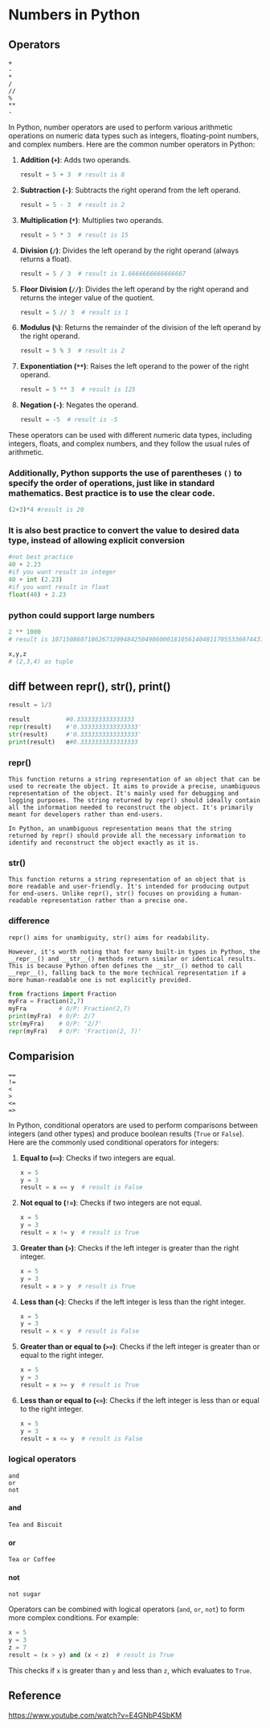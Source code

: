 # Numbers in Python

## Operators
    +
    -
    *
    /
    //
    %
    **
    -

In Python, number operators are used to perform various arithmetic operations on numeric data types such as integers, floating-point numbers, and complex numbers. Here are the common number operators in Python:

1. **Addition (`+`)**: Adds two operands.
   ```python
   result = 5 + 3  # result is 8
   ```

2. **Subtraction (`-`)**: Subtracts the right operand from the left operand.
   ```python
   result = 5 - 3  # result is 2
   ```

3. **Multiplication (`*`)**: Multiplies two operands.
   ```python
   result = 5 * 3  # result is 15
   ```

4. **Division (`/`)**: Divides the left operand by the right operand (always returns a float).
   ```python
   result = 5 / 3  # result is 1.6666666666666667
   ```

5. **Floor Division (`//`)**: Divides the left operand by the right operand and returns the integer value of the quotient.
   ```python
   result = 5 // 3  # result is 1
   ```

6. **Modulus (`%`)**: Returns the remainder of the division of the left operand by the right operand.
   ```python
   result = 5 % 3  # result is 2
   ```

7. **Exponentiation (`**`)**: Raises the left operand to the power of the right operand.
   ```python
   result = 5 ** 3  # result is 125
   ```

8. **Negation (`-`)**: Negates the operand.
   ```python
   result = -5  # result is -5
   ```

These operators can be used with different numeric data types, including integers, floats, and complex numbers, and they follow the usual rules of arithmetic. 

### Additionally, Python supports the use of parentheses `()` to specify the order of operations, just like in standard mathematics. Best practice is to use the clear code.

```python
(2+3)*4 #result is 20
```

### It is also best practice to convert the value to desired data type, instead of allowing explicit conversion

```python
#not best practice
40 + 2.23
#if you want result in integer
40 + int (2.23)
#if you want result in float
float(40) + 2.23
```
### python could support large numbers
```python
2 ** 1000 
# result is 10715086071862673209484250490600018105614048117055336074437503883703510511249361224931983788156958581275946729175531468251871452856923140435984577574698574803934567774824230985421074605062371141877954182153046474983581941267398767559165543946077062914571196477686542167660429831652624386837205668069376
```

```python
x,y,z
# (2,3,4) as tuple
```

## diff between repr(), str(), print()

```python
result = 1/3

result          #0.3333333333333333
repr(result)    #'0.3333333333333333'
str(result)     #'0.3333333333333333'
print(result)   e#0.3333333333333333
```

### repr()
    This function returns a string representation of an object that can be used to recreate the object. It aims to provide a precise, unambiguous representation of the object. It's mainly used for debugging and logging purposes. The string returned by repr() should ideally contain all the information needed to reconstruct the object. It's primarily meant for developers rather than end-users.

    In Python, an unambiguous representation means that the string returned by repr() should provide all the necessary information to identify and reconstruct the object exactly as it is.

### str()
    This function returns a string representation of an object that is more readable and user-friendly. It's intended for producing output for end-users. Unlike repr(), str() focuses on providing a human-readable representation rather than a precise one. 

### difference
    repr() aims for unambiguity, str() aims for readability.

    However, it's worth noting that for many built-in types in Python, the __repr__() and __str__() methods return similar or identical results. This is because Python often defines the __str__() method to call __repr__(), falling back to the more technical representation if a more human-readable one is not explicitly provided.

```python
from fractions import Fraction
myFra = Fraction(2,7)
myFra         # O/P: Fraction(2,7)
print(myFra)  # O/P: 2/7
str(myFra)    # O/P: '2/7'
repr(myFra)   # O/P: 'Fraction(2, 7)'
```

## Comparision
    ==
    !=    
    <
    >
    <=
    =>

In Python, conditional operators are used to perform comparisons between integers (and other types) and produce boolean results (`True` or `False`). Here are the commonly used conditional operators for integers:

1. **Equal to (`==`)**: Checks if two integers are equal.
   ```python
   x = 5
   y = 3
   result = x == y  # result is False
   ```

2. **Not equal to (`!=`)**: Checks if two integers are not equal.
   ```python
   x = 5
   y = 3
   result = x != y  # result is True
   ```

3. **Greater than (`>`)**: Checks if the left integer is greater than the right integer.
   ```python
   x = 5
   y = 3
   result = x > y  # result is True
   ```

4. **Less than (`<`)**: Checks if the left integer is less than the right integer.
   ```python
   x = 5
   y = 3
   result = x < y  # result is False
   ```

5. **Greater than or equal to (`>=`)**: Checks if the left integer is greater than or equal to the right integer.
   ```python
   x = 5
   y = 3
   result = x >= y  # result is True
   ```

6. **Less than or equal to (`<=`)**: Checks if the left integer is less than or equal to the right integer.
   ```python
   x = 5
   y = 3
   result = x <= y  # result is False
   ```

### logical operators
    and
    or
    not

#### and 
    Tea and Biscuit

#### or
    Tea or Coffee

#### not
    not sugar

Operators can be combined with logical operators (`and`, `or`, `not`) to form more complex conditions. For example:

```python
x = 5
y = 3
z = 7
result = (x > y) and (x < z)  # result is True
```

This checks if `x` is greater than `y` and less than `z`, which evaluates to `True`.

## Reference
https://www.youtube.com/watch?v=E4GNbP4SbKM